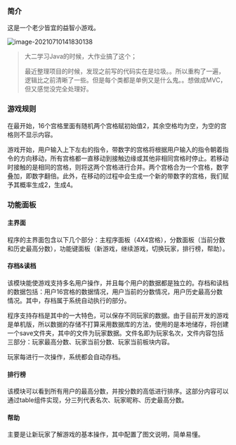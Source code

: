 ### 简介

这是一个老少皆宜的益智小游戏。

![image-20210710141830138](https://blog-img-1256061645.cos.ap-guangzhou.myqcloud.com/image-20210710141830138.png)



> 大二学习Java的时候，大作业搞了这个；
>
> 最近整理项目的时候，发现之前写的代码实在是垃圾。。所以重构了一遍，逻辑比之前清晰了一些。但是每个类都是单例又是什么鬼。。想做成MVC，但又感觉没完全处理好。

### 游戏规则

在最开始，16个宫格里面有随机两个宫格赋初始值2，其余空格均为空，为空的宫格则不显示内容。

游戏开始，用户输入上下左右的指令，带数字的宫格将根据用户输入的指令朝着指令的方向移动，所有宫格都一直移动到接触边缘或其他非相同宫格时停止。若移动时接触的是相同的宫格，则将这两个宫格进行合并。两个宫格合为一个宫格，数字叠加，即数字翻倍。此外，在移动的过程中会生成一个新的带数字的宫格，我们赋予其概率生成2，生成4。

### 功能面板

#### 主界面

程序的主界面包含以下几个部分：主程序面板（4X4宫格），分数面板（当前分数和历史最高分数），功能键面板（新游戏，继续游戏，切换玩家，排行榜，帮助）。

#### 存档&读档

该模块能使游戏支持多名用户操作，并且每个用户的数据都是独立的。存档和读档的数据包括：用户16宫格的数据情况，用户当前的分数情况，用户历史最高分数情况。其中，存档属于系统自动执行的部分。

程序支持存档是其中的一大特色，可以保存不同玩家的数据。由于目前开发的游戏是单机版，所以数据的存储不打算采用数据库的方法，使用的是本地储存，将创建一个save文件夹，其中的文件为玩家数据。文件名即为玩家名次，文件内容包括三部分：玩家最高分数、玩家当前分数、玩家当前板块内容。

玩家每进行一次操作，系统都会自动存档。

#### 排行榜

该模块可以看到所有用户的最高分数，并按分数的高低进行排序。这部分内容可以通过table组件实现，分三列代表名次、玩家昵称、历史最高分数。

#### 帮助

主要是让新玩家了解游戏的基本操作，其中配置了图文说明，简单易懂。